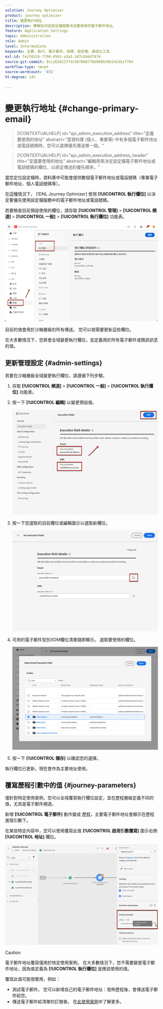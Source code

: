 ```yaml
---
solution: Journey Optimizer
product: journey optimizer
title: 變更執行地址
description: 瞭解如何從設定檔服務決定要使用的電子郵件地址。
feature: Application Settings
topic: Administration
role: Admin
level: Intermediate
keywords: 主要，執行，電子郵件，目標，設定檔，最佳化工具
exl-id: fe2f6516-7790-4501-a3a1-3d7cb94d7874
source-git-commit: 9cc263d127fdc56f808770d908030b1d14b1f784
workflow-type: tm+mt
source-wordcount: '431'
ht-degree: 14%

---
```


# 變更執行地址 {#change-primary-email}

>[!CONTEXTUALHELP]
>id="ajo_admin_execution_address"
>title="定義要使用的地址"
>abstract="當資料庫 (個人、專業等) 中有多個電子郵件地址或電話號碼時，您可以選擇優先傳送哪一個。"

>[!CONTEXTUALHELP]
>id="ajo_admin_execution_address_header"
>title="定義要使用的地址"
>abstract="編輯用來決定設定檔電子郵件地址或電話號碼的欄位，以排定傳送的優先順序。"

當您定位設定檔時，資料庫中可能會提供數個電子郵件地址或電話號碼（專業電子郵件地址、個人電話號碼等）。

在這種情況下， [!DNL Journey Optimizer] 使用 **[!UICONTROL 執行欄位]** 以決定要優先使用設定檔服務中的電子郵件地址或電話號碼。

若要檢查目前預設使用的欄位，請存取 **[!UICONTROL 管理]** > **[!UICONTROL 頻道]** > **[!UICONTROL 一般]** > **[!UICONTROL 執行欄位]** 功能表。

![](assets/primary-address-execution-fields.png)

目前的值會用於沙箱層級的所有傳送。 您可以視需要更新這些欄位。

在大多數情況下，您將會全域變更執行欄位，並定義用於所有電子郵件或簡訊訊息的值。 <!--[Learn how](#admin-settings)-->

<!--In some specific use cases only, you can override the value set globally and define a different value at the journey level. [Learn more](#journey-parameters)-->

## 更新管理設定 {#admin-settings}

若要在沙箱層級全域變更執行欄位，請遵循下列步驟。

1. 存取  **[!UICONTROL 頻道]** > **[!UICONTROL 一般]** > **[!UICONTROL 執行欄位]** 功能表。

1. 按一下 **[!UICONTROL 編輯]** 以變更預設值。

   ![](assets/primary-address.png)

1. 按一下您選取的目前欄位或編輯圖示以選取新欄位。

   ![](assets/primary-address-edit.png)

1. 可用的電子郵件型別XDM欄位清單隨即顯示。 選取要使用的欄位。

   ![](assets/primary-address-select-field.png)

1. 按一下 **[!UICONTROL 儲存]** 以確認您的選擇。

執行欄位已更新，現在會作為主要地址使用。

<!--1. You can also select an additional field to use as secondary email address. This allows you to determine which field to use if the primary field is empty for a profile. -->

## 覆寫歷程引數中的值 {#journey-parameters}

僅針對特定使用案例，您可以全域覆寫執行欄位設定，並在歷程層級定義不同的值，尤其是電子郵件頻道。

新增 **[!UICONTROL 電子郵件]** 動作變成 [歷程](../email/create-email.md#create-email-journey-campaign)，主要電子郵件地址會顯示在歷程進階引數下。

在某些特定內容中，您可以使用覆寫此值 **[!UICONTROL 啟用引數覆寫]** 圖示右側 **[!UICONTROL 地址]** 欄位。

![](assets/journey-enable-parameter-override.png)

>[!CAUTION]
>
>電子郵件地址覆寫僅用於特定使用案例。 在大多數情況下，您不需要變更電子郵件地址，因為值定義為 **[!UICONTROL 執行欄位]** 是應該使用的值。

覆寫此值可能很實用，例如：

* 測試電子郵件。 您可以新增自己的電子郵件地址：發佈歷程後，會傳送電子郵件給您。
* 傳送電子郵件給清單的訂閱者。 在[此使用案例](../building-journeys/message-to-subscribers-uc.md)中了解更多。
